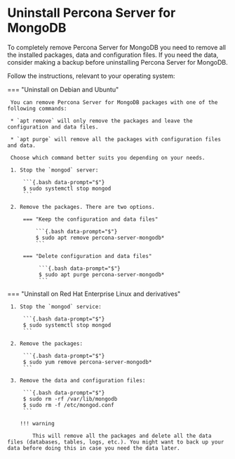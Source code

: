 # Uninstall Percona Server for MongoDB

To completely remove Percona Server for MongoDB you need to remove all the installed packages, data and configuration files. If you need the data, consider making a backup before uninstalling Percona Server for MongoDB.

Follow the instructions, relevant to your operating system:

=== "Uninstall on Debian and Ubuntu"

     You can remove Percona Server for MongoDB packages with one of the following commands:

     * `apt remove` will only remove the packages and leave the configuration and data files.

     * `apt purge` will remove all the packages with configuration files and data.

     Choose which command better suits you depending on your needs.

     1. Stop the `mongod` server:

         ```{.bash data-prompt="$"}
         $ sudo systemctl stop mongod
         ```

     2. Remove the packages. There are two options.

         === "Keep the configuration and data files"

             ```{.bash data-prompt="$"}
             $ sudo apt remove percona-server-mongodb*
             ```

         === "Delete configuration and data files"

              ```{.bash data-prompt="$"}
              $ sudo apt purge percona-server-mongodb*
              ```

=== "Uninstall on Red Hat Enterprise Linux and derivatives"

     1. Stop the `mongod` service:

         ```{.bash data-prompt="$"}
         $ sudo systemctl stop mongod
         ```

     2. Remove the packages:

         ```{.bash data-prompt="$"}
         $ sudo yum remove percona-server-mongodb*
         ```

     3. Remove the data and configuration files:

         ```{.bash data-prompt="$"}
         $ sudo rm -rf /var/lib/mongodb
         $ sudo rm -f /etc/mongod.conf
         ```

        !!! warning

            This will remove all the packages and delete all the data files (databases, tables, logs, etc.). You might want to back up your data before doing this in case you need the data later.

